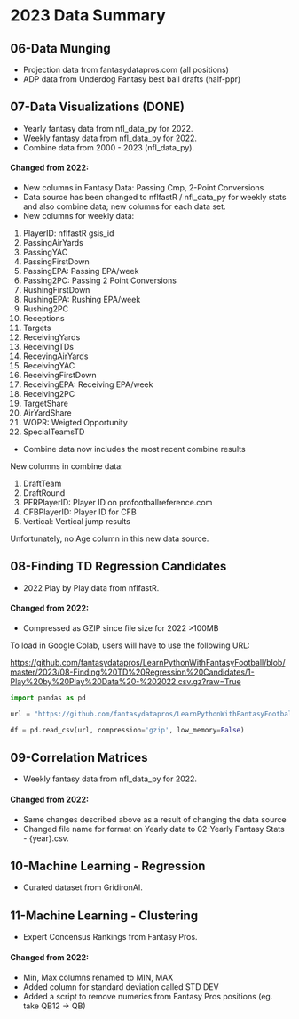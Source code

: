 # 2023 Data Summary

## 06-Data Munging
* Projection data from fantasydatapros.com (all positions)
* ADP data from Underdog Fantasy best ball drafts (half-ppr)

## 07-Data Visualizations (DONE)
* Yearly fantasy data from nfl_data_py for 2022.
* Weekly fantasy data from nfl_data_py for 2022.
* Combine data from 2000 - 2023 (nfl_data_py).

#### Changed from 2022:

* New columns in Fantasy Data: Passing Cmp, 2-Point Conversions
* Data source has been changed to nflfastR / nfl_data_py for weekly stats and also combine data; new columns for each data set.
* New columns for weekly data:

1. PlayerID: nflfastR gsis_id
2. PassingAirYards
3. PassingYAC
4. PassingFirstDown
5. PassingEPA: Passing EPA/week
6. Passing2PC: Passing 2 Point Conversions
7. RushingFirstDown
8. RushingEPA: Rushing EPA/week
9. Rushing2PC
10. Receptions
11. Targets
12. ReceivingYards
13. ReceivingTDs
14. RecevingAirYards
15. ReceivingYAC
15. ReceivingFirstDown
16. ReceivingEPA: Receiving EPA/week
17. Receiving2PC
18. TargetShare
19. AirYardShare
20. WOPR: Weigted Opportunity
21. SpecialTeamsTD

* Combine data now includes the most recent combine results

New columns in combine data:

1. DraftTeam
2. DraftRound
3. PFRPlayerID: Player ID on profootballreference.com
4. CFBPlayerID: Player ID for CFB
5. Vertical: Vertical jump results

Unfortunately, no Age column in this new data source.

## 08-Finding TD Regression Candidates
* 2022 Play by Play data from nflfastR.

#### Changed from 2022:
* Compressed as GZIP since file size for 2022 >100MB

To load in Google Colab, users will have to use the following URL:

https://github.com/fantasydatapros/LearnPythonWithFantasyFootball/blob/master/2023/08-Finding%20TD%20Regression%20Candidates/1-Play%20by%20Play%20Data%20-%202022.csv.gz?raw=True

```python
import pandas as pd

url = "https://github.com/fantasydatapros/LearnPythonWithFantasyFootball/blob/master/2023/08-Finding%20TD%20Regression%20Candidates/1-Play%20by%20Play%20Data%20-%202022.csv.gz?raw=True"

df = pd.read_csv(url, compression='gzip', low_memory=False)
```

## 09-Correlation Matrices
* Weekly fantasy data from nfl_data_py for 2022.

#### Changed from 2022:
* Same changes described above as a result of changing the data source
* Changed file name for format on Yearly data to 02-Yearly Fantasy Stats - {year}.csv.

## 10-Machine Learning - Regression
* Curated dataset from GridironAI.

## 11-Machine Learning - Clustering
* Expert Concensus Rankings from Fantasy Pros.

#### Changed from 2022:
* Min, Max columns renamed to MIN, MAX
* Added column for standard deviation called STD DEV
* Added a script to remove numerics from Fantasy Pros positions (eg. take QB12 -> QB)